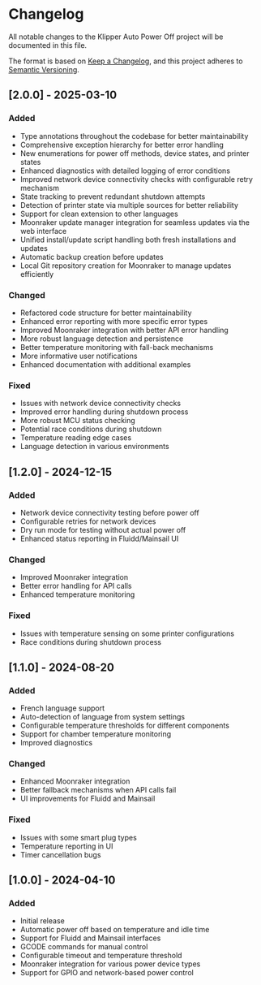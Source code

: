 # Changelog

All notable changes to the Klipper Auto Power Off project will be documented in this file.

The format is based on [Keep a Changelog](https://keepachangelog.com/en/1.0.0/),
and this project adheres to [Semantic Versioning](https://semver.org/spec/v2.0.0.html).

## [2.0.0] - 2025-03-10

### Added
- Type annotations throughout the codebase for better maintainability
- Comprehensive exception hierarchy for better error handling
- New enumerations for power off methods, device states, and printer states
- Enhanced diagnostics with detailed logging of error conditions
- Improved network device connectivity checks with configurable retry mechanism
- State tracking to prevent redundant shutdown attempts
- Detection of printer state via multiple sources for better reliability
- Support for clean extension to other languages
- Moonraker update manager integration for seamless updates via the web interface
- Unified install/update script handling both fresh installations and updates
- Automatic backup creation before updates
- Local Git repository creation for Moonraker to manage updates efficiently

### Changed
- Refactored code structure for better maintainability
- Enhanced error reporting with more specific error types
- Improved Moonraker integration with better API error handling
- More robust language detection and persistence
- Better temperature monitoring with fall-back mechanisms
- More informative user notifications
- Enhanced documentation with additional examples

### Fixed
- Issues with network device connectivity checks
- Improved error handling during shutdown process
- More robust MCU status checking
- Potential race conditions during shutdown
- Temperature reading edge cases
- Language detection in various environments

## [1.2.0] - 2024-12-15

### Added
- Network device connectivity testing before power off
- Configurable retries for network devices
- Dry run mode for testing without actual power off
- Enhanced status reporting in Fluidd/Mainsail UI

### Changed
- Improved Moonraker integration
- Better error handling for API calls
- Enhanced temperature monitoring

### Fixed
- Issues with temperature sensing on some printer configurations
- Race conditions during shutdown process

## [1.1.0] - 2024-08-20

### Added
- French language support
- Auto-detection of language from system settings
- Configurable temperature thresholds for different components
- Support for chamber temperature monitoring
- Improved diagnostics

### Changed
- Enhanced Moonraker integration
- Better fallback mechanisms when API calls fail
- UI improvements for Fluidd and Mainsail

### Fixed
- Issues with some smart plug types
- Temperature reporting in UI
- Timer cancellation bugs

## [1.0.0] - 2024-04-10

### Added
- Initial release
- Automatic power off based on temperature and idle time
- Support for Fluidd and Mainsail interfaces
- GCODE commands for manual control
- Configurable timeout and temperature threshold
- Moonraker integration for various power device types
- Support for GPIO and network-based power control